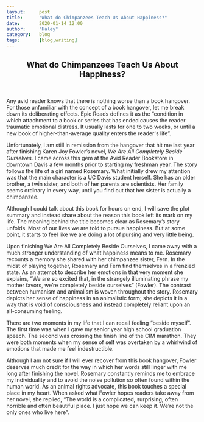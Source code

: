 ```yaml
---
layout:     post
title:      "What do Chimpanzees Teach Us About Happiness?"
date:       2020-01-14 12:00
author:     "Haley"
category:   blog
tags:       [blog,writing]
---
```


<h2 style="text-align: center;">What do Chimpanzees Teach Us About Happiness?</h2>
<p>&nbsp;</p>

Any avid reader knows that there is nothing worse than a book hangover. For those unfamiliar with the concept of a book hangover, let me break down its deliberating effects. Epic Reads defines it as the “condition in which attachment to a book or series that has ended causes the reader traumatic emotional distress. It usually lasts for one to two weeks, or until a new book of higher-than-average quality enters the reader's life”.

Unfortunately, I am still in remission from the hangover that hit me last year after finishing Karen Joy Fowler’s novel, <em>We Are All Completely Beside Ourselves</em>. I came across this gem at the Avid Reader Bookstore in downtown Davis a few months prior to starting my freshman year. The story follows the life of a girl named Rosemary. What initially drew my attention was that the main character is a UC Davis student herself. She has an older brother, a twin sister, and both of her parents are scientists. Her family seems ordinary in every way, until you find out that her sister is actually a chimpanzee.

Although I could talk about this book for hours on end, I will save the plot summary and instead share about the reason this book left its mark on my life. The meaning behind the title becomes clear as Rosemary’s story unfolds. Most of our lives we are told to pursue happiness. But at some point, it starts to feel like we are doing a lot of pursing and very little being.

Upon finishing We Are All Completely Beside Ourselves, I came away with a much stronger understanding of what happiness means to me. Rosemary recounts a memory she shared with her chimpanzee sister, Fern. In the midst of playing together, Rosemary and Fern find themselves in a frenzied state. As an attempt to describe her emotions in that very moment she explains, “We are so excited that, in the strangely illuminating phrase my mother favors, we’re completely beside ourselves” (Fowler).  The contrast between humanism and animalism is woven throughout the story. Rosemary depicts her sense of happiness in an animalistic form; she depicts it in a way that is void of consciousness and instead completely reliant upon an all-consuming feeling.

There are two moments in my life that I can recall feeling “beside myself”. The first time was when I gave my senior year high school graduation speech. The second was crossing the finish line of the CIM marathon. They were both moments when my sense of self was overtaken by a whirlwind of emotions that made me feel indestructible.

Although I am not sure if I will ever recover from this book hangover, Fowler deserves much credit for the way in which her words still linger with me long after finishing the novel. Rosemary constantly reminds me to embrace my individuality and to avoid the noise pollution so often found within the human world. As an animal rights advocate, this book touches a special place in my heart. When asked what Fowler hopes readers take away from her novel, she replied, “The world is a complicated, surprising, often horrible and often beautiful place. I just hope we can keep it. We’re not the only ones who live here”.
